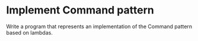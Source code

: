 # Implement Command pattern
Write a program that represents an implementation of the Command pattern based on lambdas.
